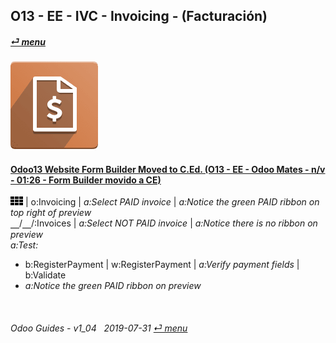## O13 - EE - IVC - Invoicing - (Facturación)
#### [_&#x23CE; menu_](/o13/ee/o13-ee-guides_menu.md)  
### ![ivc](/doc/img/account_invoicing.png)

#### [Odoo13 Website Form Builder Moved to C.Ed. (O13 - EE - Odoo Mates - n/v - 01:26 - Form Builder movido a CE)](https://youtube.com/embed/o3WGNq4i344?autoplay=1&start=0&end=1m11s&rel=0)  
![apps](/doc/img/apps.png) | o:Invoicing | _a:Select PAID invoice_ | _a:Notice the green PAID ribbon on top right of preview_  
&#x23BD;/&#x23BD;/:Invoices | _a:Select NOT PAID invoice_ | _a:Notice there is no ribbon on preview_  
_a:Test:_  
  - b:RegisterPayment | w:RegisterPayment | _a:Verify payment fields_ | b:Validate  
  - _a:Notice the green PAID ribbon on preview_  
<br>

###### Odoo Guides - v1_04 &nbsp; 2019-07-31  [_&#x23CE; menu_](/o13/ee/o13-ee-guides_menu.md)  
